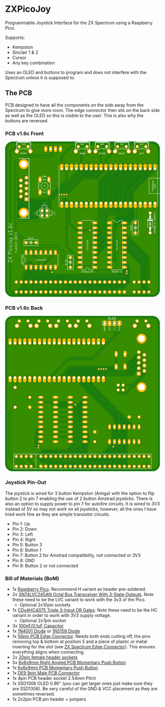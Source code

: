 # ZXPicoJoy
Programmable Joystick Interface for the ZX Spectrum using a Raspberry Pico.

Supports:
- Kempston
- Sinclair 1 & 2
- Cursor
- Any key combination

Uses an OLED and buttons to program and does not interfere with the Spectrum unless it is supposed to.

## The PCB
PCB designed to have all the components on the side away from the Spectrum to give more room. The edge connector then sits on the back side as well as the OLED so this is visible to the user. This is also why the buttons are reversed. 
### PCB v1.6c Front
![image](.//images/zxpiocojoy_v1.6c.png "PCB Front")
### PCB v1.6c Back
![image](.//images/zxpiocojoy_v1.6c_back.png "PCB Back")

### Joystick Pin-Out

The joystick is wired for 3 button Kempston (Amiga) with the option to flip button 2 to pin 7 enabling the use of 2 button Amstrad joysticks. There is also an option to supply power to pin 7 for autofire circuits. It is wired to 3V3 instead of 5V so may not work on all joysticks, however, all the ones I have tried work fine as they are simple transistor circuits.

- Pin 1: Up
- Pin 2: Down
- Pin 3: Left
- Pin 4: Right
- Pin 5: Button 3
- Pin 6: Button 1
- Pin 7: Button 2 for Amstrad compatibility, not connected or 3V3
- Pin 8: GND
- Pin 9: Button 2 or not connected

### Bill of Materials (BoM)
- 1x [Raspberry Pico](https://shop.pimoroni.com/products/raspberry-pi-pico?variant=40059364311123). Recommend H variant as header pre-soldered.
- 2x [SN74LVC245AN Octal Bus Transceiver With 3-State Outputs](https://www.mouser.co.uk/ProductDetail/595-SN74LVC245AN). Note these need to be the LVC variant to work with the 3v3 of the Pico.
  - Optional 2x10pin sockets
- 1x [CDx4HC4075 Triple 3-Input OR Gates](https://www.mouser.co.uk/ProductDetail/595-CD74HC4075EE4). Note these need to be the HC variant in order to work with 3V3 supply voltage.
  - Optional 2x7pin socket
- 3x [100nF/0.1uF Capacitor](https://www.mouser.co.uk/ProductDetail/Vishay-BC-Components/K104K15X7RF5TH5?qs=CuWZN%2F5Vbiofhf%252BuZNGw%2Fg%3D%3D) 
- 1x [1N4001 Diode](https://www.mouser.co.uk/ProductDetail/Rectron/1N4001-B?qs=%252BtLcN0raKGUACwkD5chVvg%3D%3D) or [1N5158 Diode](https://www.mouser.co.uk/ProductDetail/STMicroelectronics/1N5817?qs=JV7lzlMm3yKNnxZdh%252BSMnw%3D%3D)
- 1x [56pin PCB Edge Connector](https://www.ebay.co.uk/sch/i.html?_from=R40&_trksid=p2047675.m570.l1313&_nkw=zx+spectrum+edge+connector&_sacat=0). Needs both ends cutting off, the pins removing top & bottom at position 5 and a piece of plastic or metal inserting for the slot (see [ZX Spectrum Edge Connector](https://i0.wp.com/projectspeccy.com/documents/ZXSpectrum_Edge_Connector_Diagram_48K.jpg)). This ensures everything aligns when connecting.
- 2x [20pin female header sockets](https://www.ebay.co.uk/sch/i.html?_from=R40&_trksid=p2380057.m570.l1313&_nkw=20pin+female+header+socket&_sacat=0)
- 5x [6x6x9mm Right Angled PCB Momentary Push Button](https://www.ebay.co.uk/sch/i.html?_from=R40&_trksid=p2380057.m570.l1313&_nkw=6x6x9mm+Right+Angled+PCB+Momentary+Push+Button&_sacat=0)
- 1x [6x6x9mm PCB Momentary Push Button](https://www.ebay.co.uk/sch/i.html?_from=R40&_trksid=p2334524.m570.l1313&_nkw=6x6x9mm+PCB+Momentary+Push+Button&_sacat=0&LH_TitleDesc=0&_osacat=0&_odkw=6+x+6+x9mm+right+angled+pcb+momentary+push+button)
- 1x [DE9 9pin Male PCB Connector](https://www.ebay.co.uk/sch/i.html?_from=R40&_trksid=p2334524.m570.l1313&_nkw=db9+9pin+pcb+male+connector&_sacat=0&LH_TitleDesc=0&_osacat=0&_odkw=db9+9pin+pcb+male+connector)
- 1x 4pin PCB header socket 2.54mm Pitch
- 1x SSD1306 OLED 0.96" (you can get larger ones just make sure they are SSD1306). Be very careful of the GND & VCC placement as they are sometimes reversed.
- 1x 2x2pin PCB pin header + jumpers

